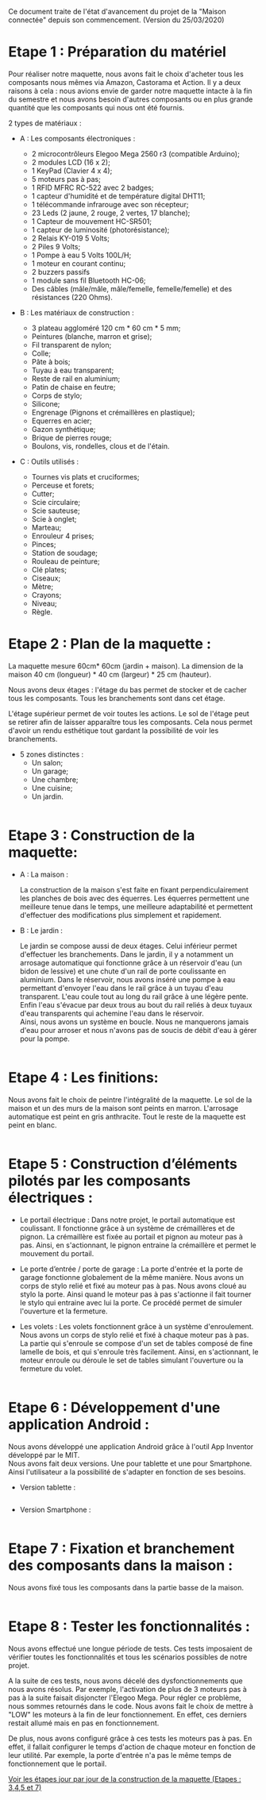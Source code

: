 Ce document traite de l'état d'avancement du projet de la "Maison connectée" depuis son commencement. (Version du 25/03/2020)

# Etape 1 : Préparation du matériel
	
Pour réaliser notre maquette, nous avons fait le choix d'acheter tous les composants nous mêmes via Amazon, Castorama et Action.  Il y a deux raisons à cela : nous avions envie de garder notre maquette intacte à la fin du semestre et nous avons besoin d'autres composants ou en plus grande quantité que les composants qui nous ont été fournis.

2 types de matériaux :  
	
- A : Les composants électroniques : 
	- 2 microcontrôleurs Elegoo Mega 2560 r3 (compatible Arduino);
	- 2 modules LCD (16 x 2);
	- 1 KeyPad (Clavier 4 x 4);
	- 5 moteurs pas à pas;
	- 1 RFID MFRC RC-522 avec 2 badges;
	- 1 capteur d'humidité et de température digital DHT11;
	- 1 télécommande infrarouge avec son récepteur;
	- 23 Leds (2 jaune, 2 rouge, 2 vertes, 17 blanche);
	- 1 Capteur de mouvement HC-SR501;
	- 1 capteur de luminosité (photorésistance);
	- 2 Relais KY-019 5 Volts;
	- 2 Piles 9 Volts;
	- 1 Pompe à eau 5 Volts 100L/H;
	- 1 moteur en courant continu;
	- 2 buzzers passifs
	- 1 module sans fil Bluetooth HC-06;
	- Des câbles (mâle/mâle, mâle/femelle, femelle/femelle) et des résistances (220 Ohms).
	
- B : Les matériaux de construction : 
	- 3 plateau aggloméré 120 cm * 60 cm * 5 mm;
	- Peintures (blanche, marron et grise);
	- Fil transparent de nylon;
	- Colle;
	- Pâte à bois;
	- Tuyau à eau transparent;
	- Reste de rail en aluminium;
	- Patin de chaise en feutre;
	- Corps de stylo;
	- Silicone;
	- Engrenage (Pignons et crémaillères en plastique);
	- Equerres en acier;
	- Gazon synthétique;
	- Brique de pierres rouge;
	- Boulons, vis, rondelles, clous et de l'étain.
	
- C : Outils utilisés : 
	- Tournes vis plats et cruciformes;
	- Perceuse et forets;
	- Cutter;
	- Scie circulaire;
	- Scie sauteuse; 
	- Scie à onglet;
	- Marteau;
	- Enrouleur 4 prises;
	- Pinces;
	- Station de soudage;
	- Rouleau de peinture;
	- Clé plates;
	- Ciseaux;
	- Mètre;
	- Crayons;
	- Niveau;
	- Règle.
	
# Etape 2 : Plan de la maquette :

La maquette mesure 60cm* 60cm (jardin + maison). La dimension de la maison 40 cm (longueur) * 40 cm (largeur) * 25 cm (hauteur).   

Nous avons deux étages : l'étage du bas permet de stocker et de cacher tous les composants. Tous les branchements sont dans cet étage.   

L'étage supérieur permet de voir toutes les actions. Le sol de l'étage peut se retirer afin de laisser apparaître tous les composants. Cela nous permet d'avoir un rendu esthétique tout gardant la possibilité de voir les branchements.   
	
- 5 zones distinctes : 
	- Un salon;
	- Un garage;
	- Une chambre;
	- Une cuisine;
	- Un jardin.
	
 <img src="./img/plan_maquette.jpg" alt=""/>

	
# Etape 3 : Construction de la maquette:

- A : La maison : 

	La construction de la maison s'est faite en fixant perpendiculairement les planches de bois avec des équerres. Les équerres permettent une meilleure tenue dans le temps, une meilleure adaptabilité et permettent d'effectuer des modifications plus simplement et rapidement. 
	
- B : Le jardin :

	Le jardin se compose aussi de deux étages. Celui inférieur permet d'effectuer les branchements. Dans le jardin, il y a notamment un arrosage automatique qui fonctionne grâce à un réservoir d'eau (un bidon de lessive) et une chute d'un rail de porte coulissante en aluminium. Dans le réservoir, nous avons inséré une pompe à eau permettant d'envoyer l'eau dans le rail grâce à un tuyau d'eau transparent. L'eau coule tout au long du rail grâce à une légère pente. Enfin l'eau s'évacue par deux trous au bout du rail reliés à deux tuyaux d'eau transparents qui achemine l'eau dans le réservoir.    
	Ainsi, nous avons un système en boucle. Nous ne manquerons jamais d'eau pour arroser et nous n'avons pas de soucis de débit d'eau à gérer pour la pompe.  
 
<img src="./img/img10.jpg" alt=""/>
    
# Etape 4 : Les finitions:  

Nous avons fait le choix de peintre l'intégralité de la maquette. Le sol de la maison et un des murs de la maison sont peints en marron. L'arrosage automatique est peint en gris anthracite. Tout le reste de la maquette est peint en blanc.  

  <img src="./img/img1.jpg" alt=""/>
  
# Etape 5 : Construction d’éléments pilotés par les composants électriques : 

- Le portail électrique :
	Dans notre projet, le portail automatique est coulissant. Il fonctionne grâce à un système de crémaillères et de pignon. La crémaillère est fixée au portail et pignon au moteur pas à pas. Ainsi, en s'actionnant, le pignon entraine la crémaillère et permet le mouvement du portail.  
	
- Le porte d’entrée / porte de garage : 
	La porte d'entrée et la porte de garage fonctionne globalement de la même manière. 
Nous avons un corps de stylo relié et fixé au moteur pas à pas. Nous avons cloué au stylo la porte. Ainsi quand le moteur pas à pas s'actionne il fait tourner le stylo qui entraine avec lui la porte. Ce procédé permet de simuler l'ouverture et la fermeture.
   
- Les volets : 
	Les volets fonctionnent grâce à un système d'enroulement. Nous avons un corps de stylo relié et fixé à chaque moteur pas à pas. La partie qui s'enroule se compose d'un set de tables composé de fine lamelle de bois, et qui s'enroule très facilement.
	Ainsi, en s'actionnant, le moteur enroule ou déroule le set de tables simulant l'ouverture ou la fermeture du volet.
	
 <img src="./img/img3.jpg" alt=""/>
 
# Etape 6 : Développement d'une application Android : 
	
Nous avons développé une application Android grâce à l'outil App Inventor développé par le MIT.  
Nous avons fait deux versions. Une pour tablette et une pour Smartphone. Ainsi l'utilisateur a la possibilité de s'adapter en fonction de ses besoins.

- Version tablette :

  <img src="./img/img4.png" alt=""/>
  
- Version Smartphone :

  <img src="./img/img9.png" alt=""/>
  
# Etape 7 : Fixation et branchement des composants dans la maison :

Nous avons fixé tous les composants dans la partie basse de la maison.

<img src="./img/img2.jpg" alt=""/>

# Etape 8 : Tester les fonctionnalités :

Nous avons effectué une longue période de tests. Ces tests imposaient de vérifier toutes les fonctionnalités et tous les scénarios possibles de notre projet.   
	  
A la suite de ces tests, nous avons décelé des dysfonctionnements  que nous avons résolus. Par exemple, l'activation de plus de 3 moteurs pas à pas à la suite faisait disjoncter l'Elegoo Mega. Pour régler ce problème, nous sommes retournés dans le code. Nous avons fait le choix de mettre à "LOW" les moteurs à la fin de leur fonctionnement. En effet, ces derniers restait allumé mais en pas en fonctionnement.  

De plus, nous avons configuré grâce à ces tests les moteurs pas à pas. En effet, il fallait configurer le temps d'action de chaque moteur en fonction de leur utilité. Par exemple, la porte d'entrée n'a pas le même temps de fonctionnement que le portail. 

 [Voir les étapes jour par jour de la construction de la maquette (Etapes : 3,4,5 et 7)](https://github.com/institut-galilee/2020-SmartHomeJA/blob/master/doc/construction_maquette.md)
